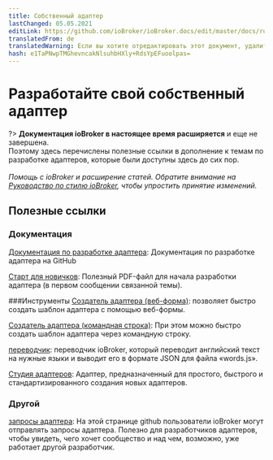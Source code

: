 ```yaml
---
title: Собственный адаптер
lastChanged: 05.05.2021
editLink: https://github.com/ioBroker/ioBroker.docs/edit/master/docs/ru/dev/adapterdev.md
translatedFrom: de
translatedWarning: Если вы хотите отредактировать этот документ, удалите поле «translationFrom», в противном случае этот документ будет снова автоматически переведен
hash: e1TaPNwpTMGhevncakNlsuhbHXly+RdsYpEFuoolpas=
---
```

# Разработайте свой собственный адаптер
?> **Документация ioBroker в настоящее время расширяется** и еще не завершена.<br> Поэтому здесь перечислены полезные ссылки в дополнение к темам по разработке адаптеров, которые были доступны здесь до сих пор.<br><br> *Помощь с ioBroker и расширение статей.* *Обратите внимание на [Руководство по стилю ioBroker](https://www.iobroker.net/#de/documentation/community/styleguidedoc.md), чтобы упростить принятие изменений.*

## Полезные ссылки
### Документация
[Документация по разработке адаптера](https://github.com/ioBroker/ioBroker.docs/blob/master/docs/en/dev/adapterdev.md): Документация по разработке адаптера на GitHub

[Старт для новичков](https://forum.iobroker.net/topic/12663/adapter-entwicklung-kick-start-f%C3%BCr-neulinge): Полезный PDF-файл для начала разработки адаптера (в первом сообщении связанной темы).

###Инструменты
[Создатель адаптера (веб-форма)](https://adapter-creator.iobroker.in/): позволяет быстро создать шаблон адаптера с помощью веб-формы.

[Создатель адаптера (командная строка)](https://forum.iobroker.net/topic/17200/aufruf-iobroker-adapter-creator-testen): При этом можно быстро создать шаблон адаптера через командную строку.

[переводчик](https://translator.iobroker.in/): переводчик ioBroker, который переводит английский текст на нужные языки и выводит его в формате JSON для файла «words.js».

[Студия адаптеров](https://github.com/Jey-Cee/ioBroker.adapter-studio): Адаптер, предназначенный для простого, быстрого и стандартизированного создания новых адаптеров.

### Другой
[запросы адаптера](https://github.com/ioBroker/AdapterRequests/issues?page=1&q=is%3Aissue+is%3Aopen): На этой странице github пользователи ioBroker могут отправлять запросы адаптера. Полезно для разработчиков адаптеров, чтобы увидеть, чего хочет сообщество и над чем, возможно, уже работает другой разработчик.